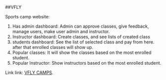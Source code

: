 ##VFLY

 Sports camp website:
1. Has admin dashboard: Admin can approve classes, give feedback, manage users, make user admin and instructor.
2. Instructor dashboard: Create classes, and see lists of created class
3. students dashboard: See the list of selected class and pay from here. after that enrolled classes will show up.
4. Popular classes: It will show the classes based on the most enrolled student.
5. Popular Instructor: Show instructors based on the most enrolled student.

Link link: [VFLY CAMPS](https://sports-camp-a12.web.app/).